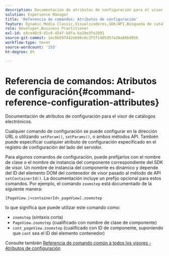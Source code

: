 ```yaml
---
description: Documentación de atributos de configuración para el visor de catálogos electrónicos.
solution: Experience Manager
title: 'Referencia de comandos: Atributos de configuración'
feature: Dynamic Media Classic,Visualizadores,SDK/API,Búsqueda de catálogos electrónicos
role: Developer,Business Practitioner
exl-id: e8ce40c9-d1c0-454f-b8fa-ba19e3fe2091
source-git-commit: 1ec8b59f442eb96c6c3f5f1405d57a38a86bd056
workflow-type: tm+mt
source-wordcount: '153'
ht-degree: 0%

---
```


# Referencia de comandos: Atributos de configuración{#command-reference-configuration-attributes}

Documentación de atributos de configuración para el visor de catálogos electrónicos.

Cualquier comando de configuración se puede configurar en la dirección URL o utilizando `setParam()`, `setParams()`, o ambos métodos API. También puede especificar cualquier atributo de configuración especificado en el registro de configuración del lado del servidor.

Para algunos comandos de configuración, puede prefijarlos con el nombre de clase o el nombre de instancia del componente correspondiente del SDK de visor. Un nombre de instancia del componente es dinámico y depende del ID del elemento DOM del contenedor de visor pasado al método de API `setContainerId()`. La documentación incluye un prefijo opcional para estos comandos. Por ejemplo, el comando `zoomstep` está documentado de la siguiente manera:

`[PageView.|<containerId>_pageView].zoomstep`

lo que significa que puede utilizar este comando como:

* `zoomstep` (sintaxis corta)
* `PageView.zoomstep` (cualificado con nombre de clase de componente)
* `cont_pageView.zoomstep` (cualificado con ID de componente, suponiendo que  `cont` sea el ID del elemento contenedor)

Consulte también [Referencia de comando común a todos los visores - Atributos de configuración](../../../r-html5-viewer-20-cmdref-configattrib/r-html5-viewer-20-cmdref-configattrib.md#concept-850e0f2c49b949deb7cfbfd330d329bd)
